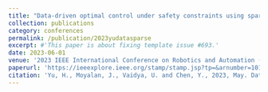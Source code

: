 ```yaml
---
title: "Data-driven optimal control under safety constraints using sparse Koopman approximation"
collection: publications
category: conferences
permalink: /publication/2023yudatasparse
excerpt: #'This paper is about fixing template issue #693.'
date: 2023-06-01
venue: '2023 IEEE International Conference on Robotics and Automation (ICRA)'
paperurl: 'https://ieeexplore.ieee.org/stamp/stamp.jsp?tp=&arnumber=10160641'
citation: 'Yu, H., Moyalan, J., Vaidya, U. and Chen, Y., 2023, May. Data-driven optimal control under safety constraints using sparse Koopman approximation. In 2023 IEEE International Conference on Robotics and Automation (ICRA) (pp. 10574-10579). '
---
```

